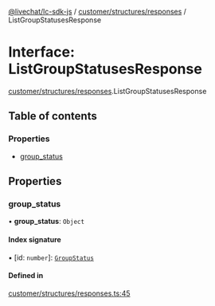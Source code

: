 [@livechat/lc-sdk-js](../README.md) / [customer/structures/responses](../modules/customer_structures_responses.md) / ListGroupStatusesResponse

# Interface: ListGroupStatusesResponse

[customer/structures/responses](../modules/customer_structures_responses.md).ListGroupStatusesResponse

## Table of contents

### Properties

- [group\_status](customer_structures_responses.ListGroupStatusesResponse.md#group_status)

## Properties

### group\_status

• **group\_status**: `Object`

#### Index signature

▪ [id: `number`]: [`GroupStatus`](../enums/customer_structures_structures.GroupStatus.md)

#### Defined in

[customer/structures/responses.ts:45](https://github.com/livechat/lc-sdk-js/blob/25e113d/src/customer/structures/responses.ts#L45)
